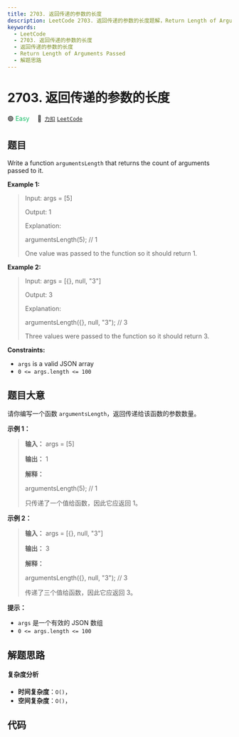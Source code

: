 ```yaml
---
title: 2703. 返回传递的参数的长度
description: LeetCode 2703. 返回传递的参数的长度题解，Return Length of Arguments Passed，包含解题思路、复杂度分析以及完整的 JavaScript 代码实现。
keywords:
  - LeetCode
  - 2703. 返回传递的参数的长度
  - 返回传递的参数的长度
  - Return Length of Arguments Passed
  - 解题思路
---
```


# 2703. 返回传递的参数的长度

🟢 <font color=#15bd66>Easy</font>&emsp; 🔗&ensp;[`力扣`](https://leetcode.cn/problems/return-length-of-arguments-passed) [`LeetCode`](https://leetcode.com/problems/return-length-of-arguments-passed)

## 题目

Write a function `argumentsLength` that returns the count of arguments passed
to it.



**Example 1:**

> Input: args = [5]
> 
> Output: 1
> 
> Explanation:
> 
> argumentsLength(5); // 1
> 
> 
> 
> One value was passed to the function so it should return 1.

**Example 2:**

> Input: args = [{}, null, "3"]
> 
> Output: 3
> 
> Explanation: 
> 
> argumentsLength({}, null, "3"); // 3
> 
> 
> 
> Three values were passed to the function so it should return 3.

**Constraints:**

  * `args` is a valid JSON array
  * `0 <= args.length <= 100`


## 题目大意

请你编写一个函数 `argumentsLength`，返回传递给该函数的参数数量。



**示例 1：**

> 
> 
> 
> 
> 
> **输入：** args = [5]
> 
> **输出：** 1
> 
> **解释：**
> 
> argumentsLength(5); // 1
> 
> 
> 
> 只传递了一个值给函数，因此它应返回 1。
> 
> 

**示例 2：**

> 
> 
> 
> 
> 
> **输入：** args = [{}, null, "3"]
> 
> **输出：** 3
> 
> **解释：**
> 
> argumentsLength({}, null, "3"); // 3
> 
> 
> 
> 传递了三个值给函数，因此它应返回 3。
> 
> 



**提示：**

  * `args` 是一个有效的 JSON 数组
  * `0 <= args.length <= 100`


## 解题思路

#### 复杂度分析

- **时间复杂度**：`O()`，
- **空间复杂度**：`O()`，

## 代码

```javascript

```